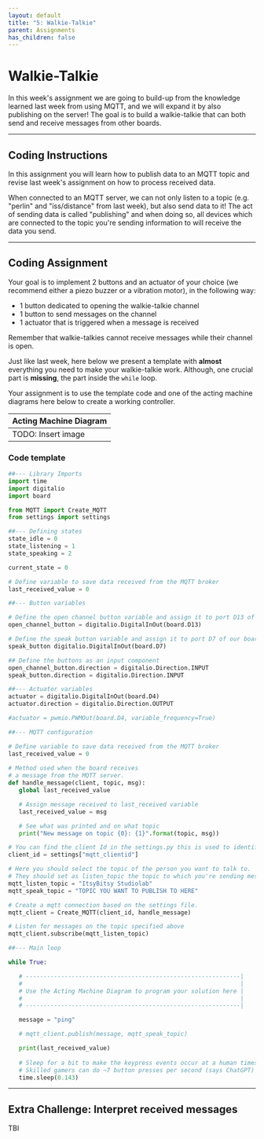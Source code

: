 ```yaml
---
layout: default
title: "5: Walkie-Talkie"
parent: Assignments
has_children: false
---
```


# Walkie-Talkie
In this week's assignment we are going to build-up from the knowledge learned last week from using MQTT, and we will expand it by also publishing on the server!
The goal is to build a walkie-talkie that can both send and receive messages from other boards.

---

## Coding Instructions
In this assignment you will learn how to publish data to an MQTT topic and revise last week's assignment on how to process received data.

When connected to an MQTT server, we can not only listen to a topic (e.g. "perlin" and "iss/distance" from last week), but also send data to it!
The act of sending data is called "publishing" and when doing so, all devices which are connected to the topic you're sending information to will receive the data you send.

---

## Coding Assignment
Your goal is to implement 2 buttons and an actuator of your choice (we recommend either a piezo buzzer or a vibration motor), in the following way:
- 1 button dedicated to opening the walkie-talkie channel
- 1 button to send messages on the channel
- 1 actuator that is triggered when a message is received

Remember that walkie-talkies cannot receive messages while their channel is open.

Just like last week, here below we present a template with **almost** everything you need to make your walkie-talkie work. 
Although, one crucial part is **missing**, the part inside the `while` loop.

Your assignment is to use the template code and one of the acting machine diagrams here below to create a working controller.

| Acting Machine Diagram | 
| -------------------------------------- | 
| TODO: Insert image                | 


### Code template
```python
##--- Library Imports
import time
import digitalio
import board

from MQTT import Create_MQTT
from settings import settings

##--- Defining states
state_idle = 0
state_listening = 1
state_speaking = 2

current_state = 0

# Define variable to save data received from the MQTT broker
last_received_value = 0

##--- Button variables

# Define the open channel button variable and assign it to port D13 of our board
open_channel_button = digitalio.DigitalInOut(board.D13)

# Define the speak button variable and assign it to port D7 of our board
speak_button digitalio.DigitalInOut(board.D7)

## Define the buttons as an input component
open_channel_button.direction = digitalio.Direction.INPUT
speak_button.direction = digitalio.Direction.INPUT

##--- Actuator variables
actuator = digitalio.DigitalInOut(board.D4)
actuator.direction = digitalio.Direction.OUTPUT

#actuator = pwmio.PWMOut(board.D4, variable_frequency=True)

##--- MQTT configuration

# Define variable to save data received from the MQTT broker
last_received_value = 0
   
# Method used when the board receives 
# a message from the MQTT server.
def handle_message(client, topic, msg):
   global last_received_value

   # Assign message received to last_received variable
   last_received_value = msg

   # See what was printed and on what topic
   print("New message on topic {0}: {1}".format(topic, msg))

# You can find the client Id in the settings.py this is used to identify the board
client_id = settings["mqtt_clientid"]

# Here you should select the topic of the person you want to talk to.
# They should set as listen_topic the topic to which you're sending messages to.
mqtt_listen_topic = "ItsyBitsy Studiolab"
mqtt_speak_topic = "TOPIC YOU WANT TO PUBLISH TO HERE"

# Create a mqtt connection based on the settings file.
mqtt_client = Create_MQTT(client_id, handle_message)

# Listen for messages on the topic specified above
mqtt_client.subscribe(mqtt_listen_topic)

##--- Main loop

while True: 

   # -------------------------------------------------------------| 
   #                                                              | 
   # Use the Acting Machine Diagram to program your solution here | 
   #                                                              | 
   # -------------------------------------------------------------|

   message = "ping"

   # mqtt_client.publish(message, mqtt_speak_topic)

   print(last_received_value)
   
   # Sleep for a bit to make the keypress events occur at a human timescale 
   # Skilled gamers can do ~7 button presses per second (says ChatGPT) 
   time.sleep(0.143)

```


--- 

## Extra Challenge: Interpret received messages 
TBI